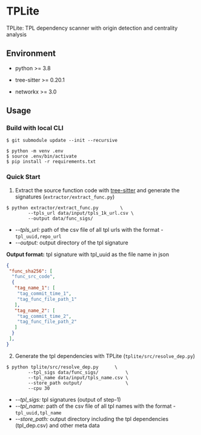 # TPLite
TPLite: TPL dependency scanner with origin detection and centrality analysis



##  Environment

* python \>= 3.8

* tree-sitter >= 0.20.1
* networkx >= 3.0



##  Usage

### Build with local CLI

```shell
$ git submodule update --init --recursive

$ python -m venv .env
$ source .env/bin/activate
$ pip install -r requirements.txt
```



### Quick Start

1. Extract the source function code with [tree-sitter](https://github.com/tree-sitter/tree-sitter) and generate the signatures (`extractor/extract_func.py`)

```shell
$ python extractor/extract_func.py        \
		--tpls_url data/input/tpls_1k_url.csv \
		--output data/func_sigs/
```

* *--tpls_url:* path of the csv file of all tpl urls with the format -  `tpl_uuid,repo_url`
* *--output:* output directory of the tpl signature

**Output format:** tpl signature with tpl_uuid as the file name in json

```json
{
 "func_sha256": [
  "func_src_code",
  {
   "tag_name_1": [
    "tag_commit_time_1",
    "tag_func_file_path_1"
   ],
   "tag_name_2": [
    "tag_commit_time_2",
    "tag_func_file_path_2"
   ]
  }
 ], 
}
```



2. Generate the tpl dependencies with TPLite (`tplite/src/resolve_dep.py`)

```shell
$ python tplite/src/resolve_dep.py      \
		--tpl_sigs data/func_sigs/          \
		--tpl_name data/input/tpls_name.csv \
		--store_path output/                \
		--cpu 30
```

* *--tpl_sigs:* tpl signatures (output of step-1)
* *--tpl_name:* path of the csv file of all tpl names with the format - `tpl_uuid,tpl_name`
* *--store_path:* output directory including the tpl dependencies (tpl_dep.csv) and other meta data

